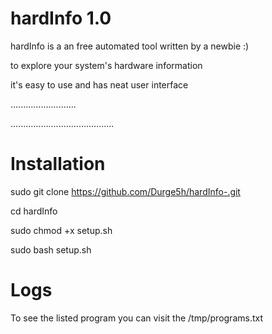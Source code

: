 # hardInfo 1.0

hardInfo is a an free automated tool  written by a newbie :) 

to explore your system's hardware information

it's easy to use and has neat user interface

..........................

.........................................

# Installation

sudo git clone https://github.com/Durge5h/hardInfo-.git

cd hardInfo

sudo chmod +x setup.sh

sudo bash setup.sh  

# Logs

To see the listed program you can visit the /tmp/programs.txt

